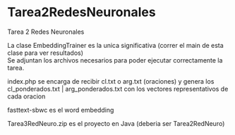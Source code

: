 # Tarea2RedesNeuronales
Tarea 2 Redes Neuronales  
  
La clase EmbeddingTrainer es la unica significativa (correr el main de esta clase para ver resultados)  
Se adjuntan los archivos necesarios para poder ejecutar correctamente la tarea.  

  
index.php se encarga de recibir cl.txt o arg.txt (oraciones) y genera los cl_ponderados.txt | arg_ponderados.txt con los vectores representativos de cada oracion
  
fasttext-sbwc es el word embedding
  
Tarea3RedNeuro.zip es el proyecto en Java (deberia ser Tarea2RedNeuro)